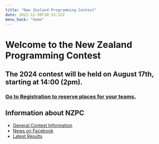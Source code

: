```yaml
---
title: "New Zealand Programming Contest"
date: 2022-12-30T10:33:12Z
menu_hack: "home"
---
```

# Welcome to the New Zealand Programming Contest 

## The 2024 contest will be held on August 17th, starting at 14:00 (2pm).

### [Go to Registration to reserve places for your teams.](/register/)


## Information about NZPC

* [General Contest Information](/about/)
* [News on Facebook](https://www.facebook.com/groups/625379865871965)
* [Latest Results](/results/2023)